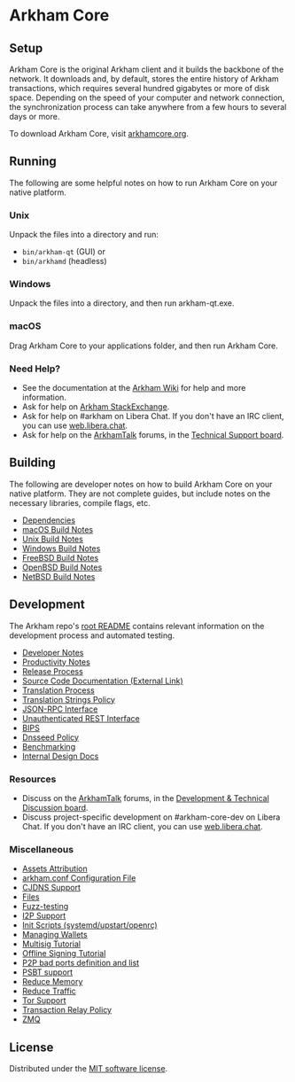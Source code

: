 Arkham Core
=============

Setup
---------------------
Arkham Core is the original Arkham client and it builds the backbone of the network. It downloads and, by default, stores the entire history of Arkham transactions, which requires several hundred gigabytes or more of disk space. Depending on the speed of your computer and network connection, the synchronization process can take anywhere from a few hours to several days or more.

To download Arkham Core, visit [arkhamcore.org](https://arkhamcore.org/en/download/).

Running
---------------------
The following are some helpful notes on how to run Arkham Core on your native platform.

### Unix

Unpack the files into a directory and run:

- `bin/arkham-qt` (GUI) or
- `bin/arkhamd` (headless)

### Windows

Unpack the files into a directory, and then run arkham-qt.exe.

### macOS

Drag Arkham Core to your applications folder, and then run Arkham Core.

### Need Help?

* See the documentation at the [Arkham Wiki](https://en.arkham.it/wiki/Main_Page)
for help and more information.
* Ask for help on [Arkham StackExchange](https://arkham.stackexchange.com).
* Ask for help on #arkham on Libera Chat. If you don't have an IRC client, you can use [web.libera.chat](https://web.libera.chat/#arkham).
* Ask for help on the [ArkhamTalk](https://arkhamtalk.org/) forums, in the [Technical Support board](https://arkhamtalk.org/index.php?board=4.0).

Building
---------------------
The following are developer notes on how to build Arkham Core on your native platform. They are not complete guides, but include notes on the necessary libraries, compile flags, etc.

- [Dependencies](dependencies.md)
- [macOS Build Notes](build-osx.md)
- [Unix Build Notes](build-unix.md)
- [Windows Build Notes](build-windows-msvc.md)
- [FreeBSD Build Notes](build-freebsd.md)
- [OpenBSD Build Notes](build-openbsd.md)
- [NetBSD Build Notes](build-netbsd.md)

Development
---------------------
The Arkham repo's [root README](/README.md) contains relevant information on the development process and automated testing.

- [Developer Notes](developer-notes.md)
- [Productivity Notes](productivity.md)
- [Release Process](release-process.md)
- [Source Code Documentation (External Link)](https://doxygen.arkhamcore.org/)
- [Translation Process](translation_process.md)
- [Translation Strings Policy](translation_strings_policy.md)
- [JSON-RPC Interface](JSON-RPC-interface.md)
- [Unauthenticated REST Interface](REST-interface.md)
- [BIPS](bips.md)
- [Dnsseed Policy](dnsseed-policy.md)
- [Benchmarking](benchmarking.md)
- [Internal Design Docs](design/)

### Resources
* Discuss on the [ArkhamTalk](https://arkhamtalk.org/) forums, in the [Development & Technical Discussion board](https://arkhamtalk.org/index.php?board=6.0).
* Discuss project-specific development on #arkham-core-dev on Libera Chat. If you don't have an IRC client, you can use [web.libera.chat](https://web.libera.chat/#arkham-core-dev).

### Miscellaneous
- [Assets Attribution](assets-attribution.md)
- [arkham.conf Configuration File](arkham-conf.md)
- [CJDNS Support](cjdns.md)
- [Files](files.md)
- [Fuzz-testing](fuzzing.md)
- [I2P Support](i2p.md)
- [Init Scripts (systemd/upstart/openrc)](init.md)
- [Managing Wallets](managing-wallets.md)
- [Multisig Tutorial](multisig-tutorial.md)
- [Offline Signing Tutorial](offline-signing-tutorial.md)
- [P2P bad ports definition and list](p2p-bad-ports.md)
- [PSBT support](psbt.md)
- [Reduce Memory](reduce-memory.md)
- [Reduce Traffic](reduce-traffic.md)
- [Tor Support](tor.md)
- [Transaction Relay Policy](policy/README.md)
- [ZMQ](zmq.md)

License
---------------------
Distributed under the [MIT software license](/COPYING).
